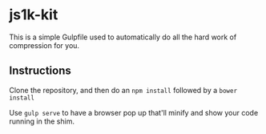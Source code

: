 # js1k-kit

This is a simple Gulpfile used to automatically do all the hard work of
compression for you.

## Instructions

Clone the repository, and then do an `npm install` followed by a `bower install`

Use `gulp serve` to have a browser pop up that'll minify and show your code
running in the shim.
